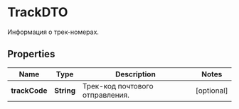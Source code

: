 

# TrackDTO

Информация о трек-номерах.

## Properties

Name | Type | Description | Notes
------------ | ------------- | ------------- | -------------
**trackCode** | **String** | Трек-код почтового отправления. |  [optional]



